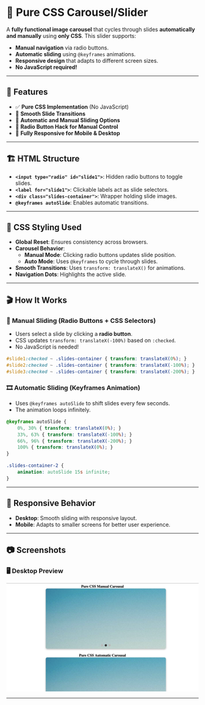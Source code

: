# 🎠 Pure CSS Carousel/Slider

A **fully functional image carousel** that cycles through slides **automatically and manually** using **only CSS**. This slider supports:
- **Manual navigation** via radio buttons.
- **Automatic sliding** using `@keyframes` animations.
- **Responsive design** that adapts to different screen sizes.
- **No JavaScript required!**

---

## 🚀 Features  
- ✅ **Pure CSS Implementation** (No JavaScript)  
- 🎨 **Smooth Slide Transitions**  
- 🔄 **Automatic and Manual Sliding Options**  
- 📌 **Radio Button Hack for Manual Control**  
- 📱 **Fully Responsive for Mobile & Desktop**  

---

## 🏗️ HTML Structure  
- **`<input type="radio" id="slide1">`**: Hidden radio buttons to toggle slides.
- **`<label for="slide1">`**: Clickable labels act as slide selectors.
- **`<div class="slides-container">`**: Wrapper holding slide images.
- **`@keyframes autoSlide`**: Enables automatic transitions.

---

## 🎨 CSS Styling Used  
- **Global Reset**: Ensures consistency across browsers.  
- **Carousel Behavior**:  
  - **Manual Mode**: Clicking radio buttons updates slide position.  
  - **Auto Mode**: Uses `@keyframes` to cycle through slides.  
- **Smooth Transitions**: Uses `transform: translateX()` for animations.  
- **Navigation Dots**: Highlights the active slide.  

---

## 🎬 How It Works  

### 📌 **Manual Sliding (Radio Buttons + CSS Selectors)**  
- Users select a slide by clicking a **radio button**.
- CSS updates `transform: translateX(-100%)` based on `:checked`.
- No JavaScript is needed!

```css
#slide1:checked ~ .slides-container { transform: translateX(0%); }
#slide2:checked ~ .slides-container { transform: translateX(-100%); }
#slide3:checked ~ .slides-container { transform: translateX(-200%); }
```

### 🎞️ **Automatic Sliding (Keyframes Animation)**  
- Uses `@keyframes autoSlide` to shift slides every few seconds.
- The animation loops infinitely.

```css
@keyframes autoSlide {
    0%, 30% { transform: translateX(0%); }
    33%, 63% { transform: translateX(-100%); }
    66%, 96% { transform: translateX(-200%); }
    100% { transform: translateX(0%); }
}
```

```css
.slides-container-2 {
    animation: autoSlide 15s infinite;
}
```

---

## 📱 Responsive Behavior  
- **Desktop**: Smooth sliding with responsive layout.  
- **Mobile**: Adapts to smaller screens for better user experience.  

---

## 📷 Screenshots  
### 🖥️ **Desktop Preview**  
![Desktop Preview](Assets/desktop.png)  


---



